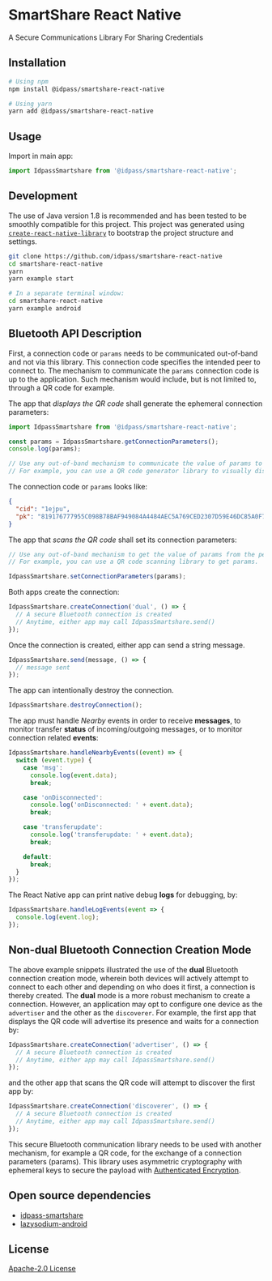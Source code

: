 # SmartShare React Native

A Secure Communications Library For Sharing Credentials

## Installation

```bash
# Using npm
npm install @idpass/smartshare-react-native

# Using yarn
yarn add @idpass/smartshare-react-native
```

## Usage

Import in main app:

```javascript
import IdpassSmartshare from '@idpass/smartshare-react-native';
```

## Development

The use of Java version 1.8 is recommended and has been tested to be smoothly compatible for this project. This project was generated using [`create-react-native-library`](https://www.npmjs.com/package/create-react-native-library) to bootstrap the project structure and settings.

```bash
git clone https://github.com/idpass/smartshare-react-native
cd smartshare-react-native
yarn
yarn example start

# In a separate terminal window:
cd smartshare-react-native
yarn example android
```

## Bluetooth API Description

First, a connection code or `params` needs to be communicated out-of-band and not via this library. This connection code specifies the intended peer to connect to. The mechanism to communicate the `params` connection code is up to the application. Such mechanism would include, but is not limited to, through a QR code for example.

The app that _displays the QR code_ shall generate the ephemeral connection parameters:

```javascript
import IdpassSmartshare from '@idpass/smartshare-react-native';

const params = IdpassSmartshare.getConnectionParameters();
console.log(params);

// Use any out-of-band mechanism to communicate the value of params to the peer device.
// For example, you can use a QR code generator library to visually display params.
```

The connection code or `params` looks like:

```json
{
  "cid": "1ejpu",
  "pk": "819176777955C098B78BAF949084A4484AEC5A769CED2307D59E46DC85A0F758"
}
```

The app that _scans the QR code_ shall set its connection parameters:

```javascript
// Use any out-of-band mechanism to get the value of params from the peer device.
// For example, you can use a QR code scanning library to get params.

IdpassSmartshare.setConnectionParameters(params);
```

Both apps create the connection:

```javascript
IdpassSmartshare.createConnection('dual', () => {
  // A secure Bluetooth connection is created
  // Anytime, either app may call IdpassSmartshare.send()
});
```

Once the connection is created, either app can send a string message.

```javascript
IdpassSmartshare.send(message, () => {
  // message sent
});
```

The app can intentionally destroy the connection.

```javascript
IdpassSmartshare.destroyConnection();
```

The app must handle _Nearby_ events in order to receive **messages**, to monitor transfer **status** of incoming/outgoing messages, or to monitor connection related **events**:

```javascript
IdpassSmartshare.handleNearbyEvents((event) => {
  switch (event.type) {
    case 'msg':
      console.log(event.data);
      break;

    case 'onDisconnected':
      console.log('onDisconnected: ' + event.data);
      break;

    case 'transferupdate':
      console.log('transferupdate: ' + event.data);
      break;

    default:
      break;
  }
});
```

The React Native app can print native debug **logs** for debugging, by:

```javascript
IdpassSmartshare.handleLogEvents(event => {
  console.log(event.log);
});
```

## Non-dual Bluetooth Connection Creation Mode

The above example snippets illustrated the use of the **dual** Bluetooth connection creation mode, wherein both devices will actively attempt to connect to each other and depending on who does it first, a connection is thereby created. The **dual** mode is a more robust mechanism to create a connection. However, an application may opt to configure one device as the `advertiser` and the other as the `discoverer`. For example, the first app that displays the QR code will advertise its presence and waits for a connection by:

```javascript
IdpassSmartshare.createConnection('advertiser', () => {
  // A secure Bluetooth connection is created
  // Anytime, either app may call IdpassSmartshare.send()
});
```

and the other app that scans the QR code will attempt to discover the first app by:

```javascript
IdpassSmartshare.createConnection('discoverer', () => {
  // A secure Bluetooth connection is created
  // Anytime, either app may call IdpassSmartshare.send()
});
```

This secure Bluetooth communication library needs to be used with another mechanism, for example a QR code, for the exchange of a connection parameters (params). This library uses asymmetric cryptography with ephemeral keys to secure the payload with [Authenticated Encryption](https://en.wikipedia.org/wiki/Authenticated_encryption).

## Open source dependencies

- [idpass-smartshare](https://github.com/idpass/idpass-smartshare)
- [lazysodium-android](https://github.com/terl/lazysodium-android)

## License

[Apache-2.0 License](LICENSE)
